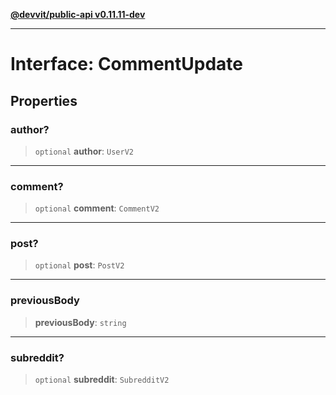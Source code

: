 [**@devvit/public-api v0.11.11-dev**](../../../../README.md)

---

# Interface: CommentUpdate

## Properties

<a id="author"></a>

### author?

> `optional` **author**: `UserV2`

---

<a id="comment"></a>

### comment?

> `optional` **comment**: `CommentV2`

---

<a id="post"></a>

### post?

> `optional` **post**: `PostV2`

---

<a id="previousbody"></a>

### previousBody

> **previousBody**: `string`

---

<a id="subreddit"></a>

### subreddit?

> `optional` **subreddit**: `SubredditV2`
